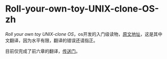 # Roll-your-own-toy-UNIX-clone-OS-zh
*Roll your own toy UNIX-clone OS*，os开发的入门级读物，[原文地址](http://www.jamesmolloy.co.uk/tutorial_html/)，这是其中文翻译，因为水平有限，翻译的错误还请指正。

目前仅完成了前六章的翻译，[传送门](https://github.com/liupuchun/Roll-your-own-toy-UNIX-clone-OS-zh)。